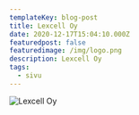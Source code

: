 ```yaml
---
templateKey: blog-post
title: Lexcell Oy
date: 2020-12-17T15:04:10.000Z
featuredpost: false
featuredimage: /img/logo.png
description: Lexcell Oy
tags:
  - sivu
---
```

![Lexcell Oy](/img/logo.png)

